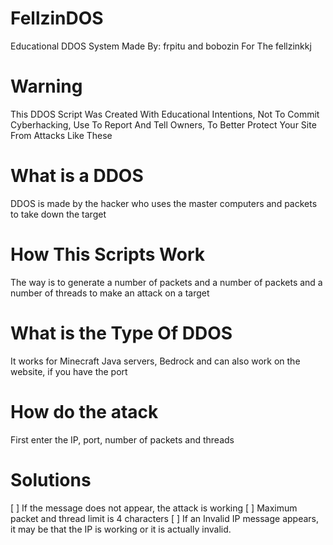 # FellzinDOS
Educational DDOS System Made By: frpitu and bobozin For The fellzinkkj
# Warning
This DDOS Script Was Created With Educational Intentions, Not To Commit Cyberhacking, Use To Report And Tell Owners, To Better Protect Your Site From Attacks Like These
# What is a DDOS
DDOS is made by the hacker who uses the master computers and packets to take down the target
# How This Scripts Work
The way is to generate a number of packets and a number of packets and a number of threads to make an attack on a target
# What is the Type Of DDOS
It works for Minecraft Java servers, Bedrock and can also work on the website, if you have the port
# How do the atack
First enter the IP, port, number of packets and threads
# Solutions
[ ] If the message does not appear, the attack is working
[ ] Maximum packet and thread limit is 4 characters
[ ] If an Invalid IP message appears, it may be that the IP is working or it is actually invalid.

